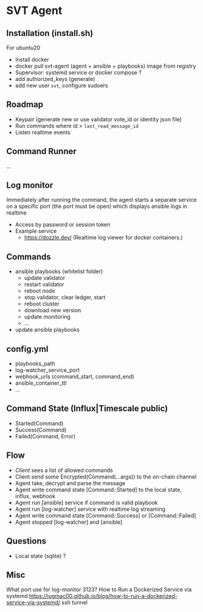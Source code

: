 # SVT Agent

## Installation (install.sh)
For ubuntu20
- Install docker
- docker pull svt-agent (agent + ansible + playbooks) image from registry
- Supervisor: systemd service or docker compose ?
- add authorized_keys (generate)
- add new user `svt`, configure sudoers

## Roadmap
- Keypair (generate new or use validator vote_id or identity json file)
- Run commands where id > `last_read_message_id`
- Listen realtime events

## Command Runner
...

## Log monitor
Immediately after running the command, the agent starts a separate service on a specific port (the port must be open)
which displays ansible logs in realtime
- Access by password or session token
- Example service
  - https://dozzle.dev/ (Realtime log viewer for docker containers.)

## Commands
- ansible playbooks (whitelist folder)
  - update validator
  - restart validator
  - reboot node
  - stop validator, clear ledger, start
  - reboot cluster
  - download new version
  - update monitoring
  - ...
- update ansible playbooks

## config.yml
- playbooks_path
- log-watcher_service_port
- webhook_urls (command_start, command_end)
- ansible_container_ttl
- ...

## Command State (Influx|Timescale public)
- Started(Command)
- Success(Command)
- Failed(Command, Error)

## Flow
- *Client* sees a list of allowed commands
- Client send some Encrypted(Command(...args)) to the on-chain channel
- Agent take, decrypt and parse the message
- Agent write command state [Command::Started] to the local state, influx, webhook
- Agent run [ansible] service if command is valid playbook
- Agent run [log-watcher] service with realtime log streaming
- Agent write command state [Command::Success] or [Command::Failed]
- Agent stopped [log-watcher] and [ansible]

## Questions
- Local state (sqlite) ?

## Misc

What port use for log-monitor 3123?
How to Run a Dockerized Service via systemd
https://jugmac00.github.io/blog/how-to-run-a-dockerized-service-via-systemd/
ssh tunnel
